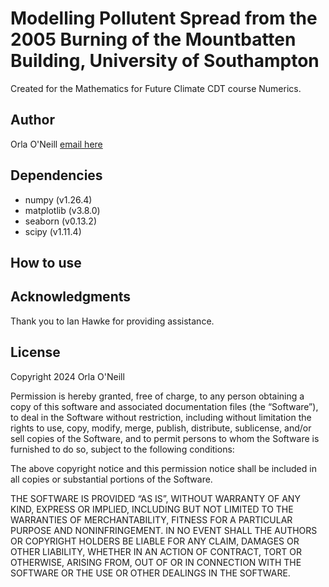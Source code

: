 # Modelling Pollutent Spread from the 2005 Burning of the Mountbatten Building, University of Southampton
Created for the Mathematics for Future Climate CDT course Numerics.

## Author
Orla O'Neill [email here](mailto:o.j.oneill@prg.reading.ac.uk)

## Dependencies
* numpy (v1.26.4)
* matplotlib (v3.8.0)
* seaborn (v0.13.2)
* scipy (v1.11.4)

## How to use

## Acknowledgments
Thank you to Ian Hawke for providing assistance.

## License
Copyright 2024 Orla O'Neill

Permission is hereby granted, free of charge, to any person obtaining a copy of this software and associated documentation files (the “Software”), to deal in the Software without restriction, including without limitation the rights to use, copy, modify, merge, publish, distribute, sublicense, and/or sell copies of the Software, and to permit persons to whom the Software is furnished to do so, subject to the following conditions:

The above copyright notice and this permission notice shall be included in all copies or substantial portions of the Software.

THE SOFTWARE IS PROVIDED “AS IS”, WITHOUT WARRANTY OF ANY KIND, EXPRESS OR IMPLIED, INCLUDING BUT NOT LIMITED TO THE WARRANTIES OF MERCHANTABILITY, FITNESS FOR A PARTICULAR PURPOSE AND NONINFRINGEMENT. IN NO EVENT SHALL THE AUTHORS OR COPYRIGHT HOLDERS BE LIABLE FOR ANY CLAIM, DAMAGES OR OTHER LIABILITY, WHETHER IN AN ACTION OF CONTRACT, TORT OR OTHERWISE, ARISING FROM, OUT OF OR IN CONNECTION WITH THE SOFTWARE OR THE USE OR OTHER DEALINGS IN THE SOFTWARE.
